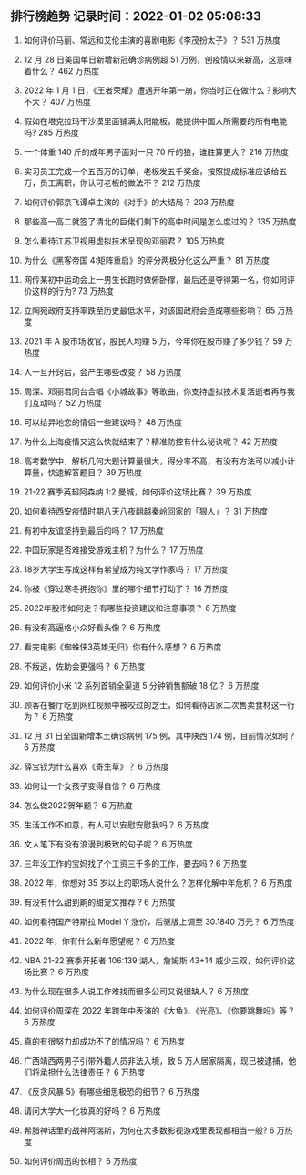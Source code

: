 
## 排行榜趋势 记录时间：2022-01-02 05:08:33
  
  1. 如何评价马丽、常远和艾伦主演的喜剧电影《李茂扮太子》？ 531 万热度
    
  2. 12 月 28 日美国单日新增新冠确诊病例超 51 万例，创疫情以来新高，这意味着什么？ 462 万热度
    
  3. 2022 年 1 月 1 日，《王者荣耀》遭遇开年第一崩，你当时正在做什么？影响大不大？ 407 万热度
    
  4. 假如在塔克拉玛干沙漠里面铺满太阳能板，能提供中国人所需要的所有电能吗? 285 万热度
    
  5. 一个体重 140 斤的成年男子面对一只 70 斤的狼，谁胜算更大？ 216 万热度
    
  6. 实习员工完成一个五百万的订单，老板发五千奖金，按照提成标准应该给五万，员工离职，你认可老板的做法不？ 212 万热度
    
  7. 如何评价郭京飞谭卓主演的《对手》的大结局？ 203 万热度
    
  8. 那些高一高二就签了清北的巨佬们剩下的高中时间是怎么度过的？ 135 万热度
    
  9. 怎么看待江苏卫视用虚拟技术呈现的邓丽君？ 105 万热度
    
  10. 为什么《黑客帝国 4:矩阵重启》的评分两极分化这么严重？ 81 万热度
    
  11. 网传某初中运动会上一男生长跑时做俯卧撑，最后还是夺得第一名，你如何评价这样的行为? 73 万热度
    
  12. 立陶宛政府支持率跌至历史最低水平，对该国政府会造成哪些影响？ 65 万热度
    
  13. 2021 年 A 股市场收官，股民人均赚 5 万，今年你在股市赚了多少钱？ 59 万热度
    
  14. 人一旦开窍后，会产生哪些改变？ 58 万热度
    
  15. 周深、邓丽君同台合唱《小城故事》等歌曲，你支持虚拟技术复活逝者再与我们互动吗？ 52 万热度
    
  16. 可以给异地恋的情侣一些建议吗？ 48 万热度
    
  17. 为什么上海疫情又这么快就结束了？精准防控有什么秘诀呢？ 42 万热度
    
  18. 高考数学中，解析几何大题计算量很大，得分率不高，有没有方法可以减小计算量，快速解答题目？ 39 万热度
    
  19. 21-22 赛季英超阿森纳 1:2 曼城，如何评价这场比赛？ 39 万热度
    
  20. 如何看待西安疫情时期八天八夜翻越秦岭回家的「狠人」？ 31 万热度
    
  21. 有初中友谊坚持到最后的吗？ 17 万热度
    
  22. 中国玩家是否难接受游戏主机？为什么？ 17 万热度
    
  23. 18岁大学生写成这样有希望成为纯文学作家吗？ 17 万热度
    
  24. 你被《穿过寒冬拥抱你》里的哪个细节打动了？ 16 万热度
    
  25. 2022年股市如何走？有哪些投资建议和注意事项？ 6 万热度
    
  26. 有没有高逼格小众好看头像？ 6 万热度
    
  27. 看完电影《蜘蛛侠3英雄无归》你有什么感想？ 6 万热度
    
  28. 不叛逃，佐助会更强吗？ 6 万热度
    
  29. 如何评价小米 12 系列首销全渠道 5 分钟销售额破 18 亿？ 6 万热度
    
  30. 顾客在餐厅吃到网红视频中被咬过的芝士，如何看待店家二次售卖食材这一行为？ 6 万热度
    
  31. 12 月 31 日全国新增本土确诊病例 175 例，其中陕西  174 例，目前情况如何？ 6 万热度
    
  32. 薛宝钗为什么喜欢《寄生草》？ 6 万热度
    
  33. 如何让一个女孩子变得自信？ 6 万热度
    
  34. 怎么做2022贺年题？ 6 万热度
    
  35. 生活工作不如意，有人可以安慰安慰我吗？ 6 万热度
    
  36. 文人笔下有没有浪漫到极致的句子呢？ 6 万热度
    
  37. 三年没工作的宝妈找了个工资三千多的工作，要去吗 ? 6 万热度
    
  38. 2022 年，你想对 35 岁以上的职场人说什么？怎样化解中年危机？ 6 万热度
    
  39. 有没有什么甜到齁的甜宠文推荐   ? 6 万热度
    
  40. 如何看待国产特斯拉 Model Y 涨价，后驱版上调至 30.1840 万元？ 6 万热度
    
  41. 2022 年，你有什么新年愿望呢？ 6 万热度
    
  42. NBA 21-22 赛季开拓者 106:139 湖人，詹姆斯 43+14 威少三双，如何评价这场比赛？ 6 万热度
    
  43. 为什么现在很多人说工作难找而很多公司又说很缺人？ 6 万热度
    
  44. 如何评价周深在 2022 年跨年中表演的《大鱼》、《光亮》、《你要跳舞吗》等？ 6 万热度
    
  45. 真的有很努力却成功不了的情况吗？ 6 万热度
    
  46. 广西靖西两男子引带外籍人员非法入境，致 5 万人居家隔离，现已被逮捕，他们将承担什么法律责任？ 6 万热度
    
  47. 《反贪风暴 5》有哪些细思极恐的细节？ 6 万热度
    
  48. 请问大学大一化妆真的好吗？ 6 万热度
    
  49. 希腊神话里的战神阿瑞斯，为何在大多数影视游戏里表现都相当一般? 6 万热度
    
  50. 如何评价周迅的长相？ 6 万热度
    